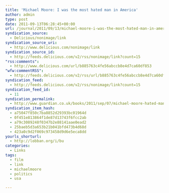 ```yaml
---
title: 'Michael Moore: I was the most hated man in America'
author: admin
type: post
date: 2011-09-13T06:28:45+00:00
url: /journal/2011/09/13/michael-moore-i-was-the-most-hated-man-in-america/
syndication_source:
  - Delicious/nonimage/link
syndication_source_uri:
  - http://www.delicious.com/nonimage/link
syndication_source_id:
  - http://feeds.delicious.com/v2/rss/nonimage/link?count=15
"rss:comments":
  - http://www.delicious.com/url/b885763c4fe56abccb8e4d7ca60df853
"wfw:commentRSS":
  - http://feeds.delicious.com/v2/rss/url/b885763c4fe56abccb8e4d7ca60df853
syndication_feed:
  - http://feeds.delicious.com/v2/rss/nonimage/link?count=15
syndication_feed_id:
  - 11
syndication_permalink:
  - http://www.guardian.co.uk/books/2011/sep/07/michael-moore-hated-man-america
syndication_item_hash:
  - a75047f850c7ba8852d29393bc01964d
  - 0f451e813864f1de87d13743f6fcc2ab
  - a79c3089248f0347b2e88141aae0ead2
  - 25baeb5d3a653b21b041bfd473b4d68d
  - 423a0c9d2f069c973458d9d6e5eca8dd
yourls_shorturl:
  - http://lobban.org/i/bu
categories:
  - Links
tags:
  - film
  - link
  - michaelmoore
  - politics
  - usa

---
```

